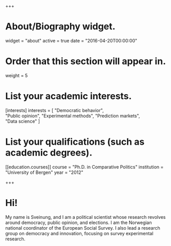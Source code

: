 +++
# About/Biography widget.
widget = "about"
active = true
date = "2016-04-20T00:00:00"

# Order that this section will appear in.
weight = 5

# List your academic interests.
[interests]
  interests = [
    "Democratic behavior",  
    "Public opinion",
    "Experimental methods",
    "Prediction markets",  
    "Data science"
  ]
# List your qualifications (such as academic degrees).
[[education.courses]]
  course = "Ph.D. in Comparative Politics"
  institution = "University of Bergen"
  year = "2012"

+++

# Hi!

My name is Sveinung, and I am a political scientist whose research revolves around democracy, public opinion, and elections.
I am the Norwegian national coordinator of the European Social Survey.
I also lead a research group on democracy and innovation, focusing on survey experimental research.
